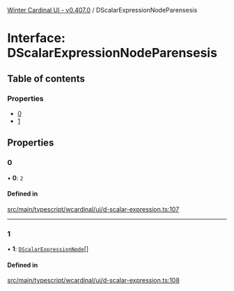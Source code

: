 [Winter Cardinal UI - v0.407.0](../index.md) / DScalarExpressionNodeParensesis

# Interface: DScalarExpressionNodeParensesis

## Table of contents

### Properties

- [0](DScalarExpressionNodeParensesis.md#0)
- [1](DScalarExpressionNodeParensesis.md#1)

## Properties

### 0

• **0**: ``2``

#### Defined in

[src/main/typescript/wcardinal/ui/d-scalar-expression.ts:107](https://github.com/winter-cardinal/winter-cardinal-ui/blob/v0.407.0/src/main/typescript/wcardinal/ui/d-scalar-expression.ts#L107)

___

### 1

• **1**: [`DScalarExpressionNode`](../index.md#dscalarexpressionnode)[]

#### Defined in

[src/main/typescript/wcardinal/ui/d-scalar-expression.ts:108](https://github.com/winter-cardinal/winter-cardinal-ui/blob/v0.407.0/src/main/typescript/wcardinal/ui/d-scalar-expression.ts#L108)
